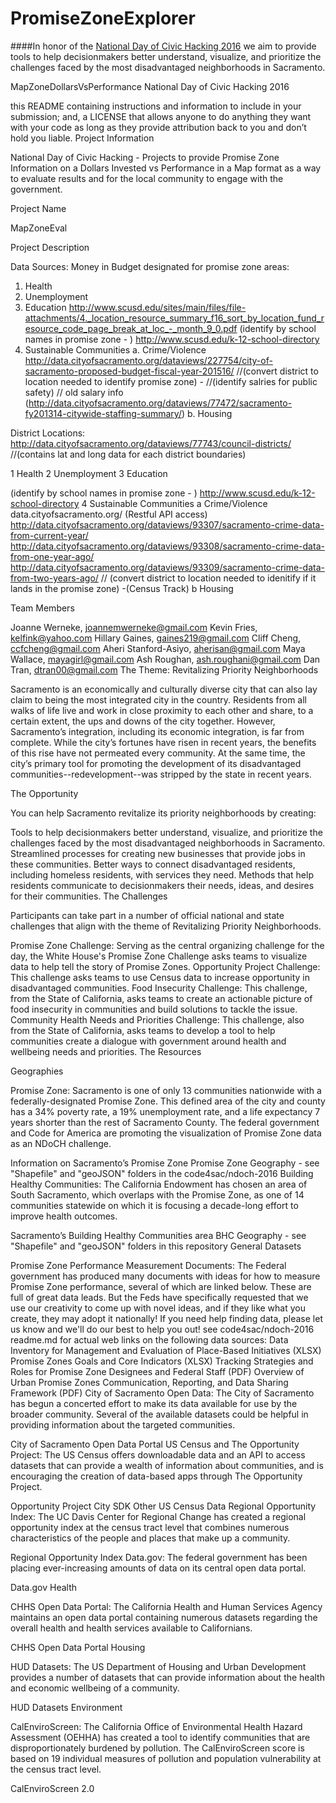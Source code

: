 # PromiseZoneExplorer

####In honor of the [National Day of Civic Hacking 2016](https://www.codeforamerica.org/events/national-day-2016) we aim to provide tools to help decisionmakers better understand, visualize, and prioritize the challenges faced by the most disadvantaged neighborhoods in Sacramento.

MapZoneDollarsVsPerformance
National Day of Civic Hacking 2016

this README containing instructions and information to include in your submission; and, a LICENSE that allows anyone to do anything they want with your code as long as they provide attribution back to you and don’t hold you liable. Project Information

National Day of Civic Hacking - Projects to provide Promise Zone Information on a Dollars Invested vs Performance in a Map format as a way to evaluate results and for the local community to engage with the government.

Project Name

MapZoneEval

Project Description
 
Data Sources:
Money in Budget designated for promise zone areas:
  1. Health
  2. Unemployment
  3. Education
       http://www.scusd.edu/sites/main/files/file-attachments/4._location_resource_summary_f16_sort_by_location_fund_resource_code_page_break_at_loc_-_month_9_0.pdf
  (identify by school names in promise zone - )
    http://www.scusd.edu/k-12-school-directory
  4. Sustainable Communities
    a. Crime/Violence
  http://data.cityofsacramento.org/dataviews/227754/city-of-sacramento-proposed-budget-fiscal-year-201516/
  //(convert district to location needed to identify promise zone) - 
  //(identify salries for public safety)
  // old salary info (http://data.cityofsacramento.org/dataviews/77472/sacramento-fy201314-citywide-staffing-summary/)
    b. Housing

District Locations: 
  http://data.cityofsacramento.org/dataviews/77743/council-districts/ 
  //(contains lat and long data for each district boundaries)


1 Health
2 Unemployment
3 Education
 
  (identify by school names in promise zone - )
  http://www.scusd.edu/k-12-school-directory
4 Sustainable Communities
  a Crime/Violence
    data.cityofsacramento.org/ (Restful API access)
      http://data.cityofsacramento.org/dataviews/93307/sacramento-crime-data-from-current-year/  
      http://data.cityofsacramento.org/dataviews/93308/sacramento-crime-data-from-one-year-ago/
      http://data.cityofsacramento.org/dataviews/93309/sacramento-crime-data-from-two-years-ago/
      // (convert district to location needed to idenitify if it lands in the promise zone) -(Census Track)
  b Housing



Team Members

Joanne Werneke, joannemwerneke@gmail.com 
Kevin Fries, kelfink@yahoo.com 
Hillary Gaines, gaines219@gmail.com 
Cliff Cheng, ccfcheng@gmail.com 
Aheri Stanford-Asiyo, aherisan@gmail.com
Maya Wallace, mayagirl@gmail.com
Ash Roughan, ash.roughani@gmail.com
Dan Tran, dtran00@gmail.com
The Theme: Revitalizing Priority Neighborhoods

Sacramento is an economically and culturally diverse city that can also lay claim to being the most integrated city in the country. Residents from all walks of life live and work in close proximity to each other and share, to a certain extent, the ups and downs of the city together. However, Sacramento’s integration, including its economic integration, is far from complete. While the city’s fortunes have risen in recent years, the benefits of this rise have not permeated every community. At the same time, the city’s primary tool for promoting the development of its disadvantaged communities--redevelopment--was stripped by the state in recent years.

The Opportunity

You can help Sacramento revitalize its priority neighborhoods by creating:

Tools to help decisionmakers better understand, visualize, and prioritize the challenges faced by the most disadvantaged neighborhoods in Sacramento. Streamlined processes for creating new businesses that provide jobs in these communities. Better ways to connect disadvantaged residents, including homeless residents, with services they need. Methods that help residents communicate to decisionmakers their needs, ideas, and desires for their communities. The Challenges

Participants can take part in a number of official national and state challenges that align with the theme of Revitalizing Priority Neighborhoods.

Promise Zone Challenge: Serving as the central organizing challenge for the day, the White House's Promise Zone Challenge asks teams to visualize data to help tell the story of Promise Zones. Opportunity Project Challenge: This challenge asks teams to use Census data to increase opportunity in disadvantaged communities. Food Insecurity Challenge: This challenge, from the State of California, asks teams to create an actionable picture of food insecurity in communities and build solutions to tackle the issue. Community Health Needs and Priorities Challenge: This challenge, also from the State of California, asks teams to develop a tool to help communities create a dialogue with government around health and wellbeing needs and priorities. The Resources

Geographies

Promise Zone: Sacramento is one of only 13 communities nationwide with a federally-designated Promise Zone. This defined area of the city and county has a 34% poverty rate, a 19% unemployment rate, and a life expectancy 7 years shorter than the rest of Sacramento County. The federal government and Code for America are promoting the visualization of Promise Zone data as an NDoCH challenge.

Information on Sacramento’s Promise Zone Promise Zone Geography - see "Shapefile" and "geoJSON" folders in the code4sac/ndoch-2016 Building Healthy Communities: The California Endowment has chosen an area of South Sacramento, which overlaps with the Promise Zone, as one of 14 communities statewide on which it is focusing a decade-long effort to improve health outcomes.

Sacramento’s Building Healthy Communities area BHC Geography - see "Shapefile" and "geoJSON" folders in this repository General Datasets

Promise Zone Performance Measurement Documents: The Federal government has produced many documents with ideas for how to measure Promise Zone performance, several of which are linked below. These are full of great data leads. But the Feds have specifically requested that we use our creativity to come up with novel ideas, and if they like what you create, they may adopt it nationally! If you need help finding data, please let us know and we'll do our best to help you out! see code4sac/ndoch-2016 readme.md for actual web links on the following data sources: Data Inventory for Management and Evaluation of Place-Based Initiatives (XLSX) Promise Zones Goals and Core Indicators (XLSX) Tracking Strategies and Roles for Promise Zone Designees and Federal Staff (PDF) Overview of Urban Promise Zones Communication, Reporting, and Data Sharing Framework (PDF) City of Sacramento Open Data: The City of Sacramento has begun a concerted effort to make its data available for use by the broader community. Several of the available datasets could be helpful in providing information about the targeted communities.

City of Sacramento Open Data Portal US Census and The Opportunity Project: The US Census offers downloadable data and an API to access datasets that can provide a wealth of information about communities, and is encouraging the creation of data-based apps through The Opportunity Project.

Opportunity Project City SDK Other US Census Data Regional Opportunity Index: The UC Davis Center for Regional Change has created a regional opportunity index at the census tract level that combines numerous characteristics of the people and places that make up a community.

Regional Opportunity Index Data.gov: The federal government has been placing ever-increasing amounts of data on its central open data portal.

Data.gov Health

CHHS Open Data Portal: The California Health and Human Services Agency maintains an open data portal containing numerous datasets regarding the overall health and health services available to Californians.

CHHS Open Data Portal Housing

HUD Datasets: The US Department of Housing and Urban Development provides a number of datasets that can provide information about the health and economic wellbeing of a community.

HUD Datasets Environment

CalEnviroScreen: The California Office of Environmental Health Hazard Assessment (OEHHA) has created a tool to identify communities that are disproportionately burdened by pollution. The CalEnviroScreen score is based on 19 individual measures of pollution and population vulnerability at the census tract level.

CalEnviroScreen 2.0
